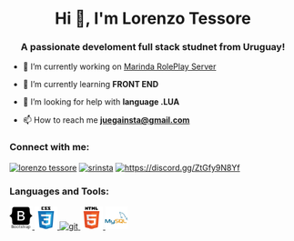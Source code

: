 <h1 align="center">Hi 👋, I'm Lorenzo Tessore</h1>
<h3 align="center">A passionate develoment full stack studnet from Uruguay!</h3>

- 🔭 I’m currently working on [Marinda RolePlay Server](https://discord.gg/ZtGfy9N8Yf)

- 🌱 I’m currently learning **FRONT END**

- 🤝 I’m looking for help with **language .LUA**

- 📫 How to reach me **juegainsta@gmail.com**

<h3 align="left">Connect with me:</h3>
<p align="left">
<a href="https://instagram.com/lorenzo tessore" target="blank"><img align="center" src="https://raw.githubusercontent.com/rahuldkjain/github-profile-readme-generator/master/src/images/icons/Social/instagram.svg" alt="lorenzo tessore" height="30" width="40" /></a>
<a href="https://www.youtube.com/c/srinsta" target="blank"><img align="center" src="https://raw.githubusercontent.com/rahuldkjain/github-profile-readme-generator/master/src/images/icons/Social/youtube.svg" alt="srinsta" height="30" width="40" /></a>
<a href="https://discord.gg/https://discord.gg/ZtGfy9N8Yf" target="blank"><img align="center" src="https://raw.githubusercontent.com/rahuldkjain/github-profile-readme-generator/master/src/images/icons/Social/discord.svg" alt="https://discord.gg/ZtGfy9N8Yf" height="30" width="40" /></a>
</p>

<h3 align="left">Languages and Tools:</h3>
<p align="left"> <a href="https://getbootstrap.com" target="_blank" rel="noreferrer"> <img src="https://raw.githubusercontent.com/devicons/devicon/master/icons/bootstrap/bootstrap-plain-wordmark.svg" alt="bootstrap" width="40" height="40"/> </a> <a href="https://www.w3schools.com/css/" target="_blank" rel="noreferrer"> <img src="https://raw.githubusercontent.com/devicons/devicon/master/icons/css3/css3-original-wordmark.svg" alt="css3" width="40" height="40"/> </a> <a href="https://git-scm.com/" target="_blank" rel="noreferrer"> <img src="https://www.vectorlogo.zone/logos/git-scm/git-scm-icon.svg" alt="git" width="40" height="40"/> </a> <a href="https://www.w3.org/html/" target="_blank" rel="noreferrer"> <img src="https://raw.githubusercontent.com/devicons/devicon/master/icons/html5/html5-original-wordmark.svg" alt="html5" width="40" height="40"/> </a> <a href="https://www.mysql.com/" target="_blank" rel="noreferrer"> <img src="https://raw.githubusercontent.com/devicons/devicon/master/icons/mysql/mysql-original-wordmark.svg" alt="mysql" width="40" height="40"/> </a> </p>
